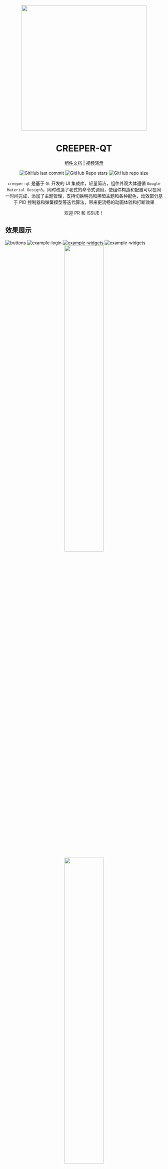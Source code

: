 <div align=center>

<div align=center><img src="https://creeper5820.com/creeper-qt/creeper-qt.jpg" width=400></div>

<h1>CREEPER-QT</h1>

[组件文档](./doc/widgets.md) | [视频演示](https://www.bilibili.com/video/BV1JbxjzZEJ5)

![GitHub last commit](https://img.shields.io/github/last-commit/creeper5820/creeper-qt?style=for-the-badge&labelColor=101418&color=9ccbfb) ![GitHub Repo stars](https://img.shields.io/github/stars/creeper5820/creeper-qt?style=for-the-badge&labelColor=101418&color=b9c8da) ![GitHub repo size](https://img.shields.io/github/repo-size/creeper5820/creeper-qt?style=for-the-badge&labelColor=101418&color=d3bfe6)

`creeper-qt` 是基于 `Qt` 开发的 UI 集成库，轻量简洁，组件外观大体遵循 `Google Material Design3`，同时改造了老式的命令式调用，使组件构造和配置可以在同一时间完成，添加了主题管理，支持切换明亮和黑暗主题和各种配色，动效部分基于 PID 控制器和弹簧模型等迭代算法，带来更流畅的动画体验和打断效果

欢迎 PR 和 ISSUE！

</div>

## 效果展示

<img src="https://creeper5820.com/creeper-qt/blue-style-widgets.png" title="" alt="buttons" data-align="center">

<img src="https://creeper5820.com/creeper-qt/example-login.png" title="" alt="example-login" data-align="center">

<img src="https://creeper5820.com/creeper-qt/MainWindow-Screenshot-2025-09-29_21-15-30.png" title="" alt="example-widgets" data-align="center">

<img src="https://creeper5820.com/creeper-qt/MainWindow-Screenshot-2025-09-29_21-15-38.png" title="" alt="example-widgets" data-align="center">

<div align=center>
    <img src="https://creeper5820.com/creeper-qt/switch-working.gif" width=50%>
</div>

<div align=center>
    <img src="https://creeper5820.com/creeper-qt/filled-text-field.gif" width=50%>
</div>

## 安装指南

### 项目依赖

- `C++23` 及以上
- `cmake`
- `eigen` (库实现依赖，二次开发不依赖)
- `qt-5 / qt-6`

```zsh
# For Qt6
# on arch linux
sudo pacman -S eigen qt6-base

# on ubuntu
# ubuntu 默认 gcc 版本比较低，建议使用 ppa 下载较新的版本
# 或者直接下载二进制文件放进环境中
sudo apt install libeigen3-dev qt6-base-dev

# For Qt5
# on arch linux
sudo pacman -S eigen qt5-base

# on ubuntu
sudo apt install libeigen3-dev qtbase5-dev
```
### 方式零 安装预构建安装包

前往 [发布界面](https://github.com/creeper5820/creeper-qt/releases) 下载对应的安装包，进行下载：

```sh
# For apt
sudo apt install creeper-qt-*.deb
# For pacman
sudo pacman -U creeper-qt-*.pkg.tar.zst
```

### 方式一 直接使用源文件

把项目拉下来吧

```bash
cd path/to/your/project/lib/dir/
git clone https://github.com/creeper5820/creeper-qt --depth=1
```

Edit your `CMakeLists.txt`:

```cmake
set(CMAKE_AUTOMOC ON)

include_directories(
    ${库的根路径}
)
add_executable(
    ${EXAMPLE_NAME}
    ${这个库所有的 .cc 文件}
    ${这个库所有的 .hh 文件}
)
target_link_libraries(
    ${EXAMPLE_NAME}
    Qt6::Widgets
)
```

### 方式二 Linux 平台编译安装

```bash
# 下载这个项目
git clone https://github.com/creeper5820/creeper-qt --depth=1

# 进入项目根目录
cd creeper-qt

# build
cmake -B build -DBUILD_EXAMPLE=ON
cmake --build build

# 启动例程
./build/widgets

# 下载到全局环境中，理论上是 /usr/local 里面
sudo cmake --build build -j --target install
```

### 方式三 Windows 平台编译安装

我推荐使用MSYS2环境使用这个库: [MYSY2-INSTALLATION](https://www.msys2.org/docs/installer/)

<img src="https://creeper5820.com/creeper-qt/windows-neofetch.png" title="" alt="win" data-align="center">

看呐, 我没有使用Linux (

不得不说, 在Windows使用`zsh`和`pacman`包管理是一件令人惬意的事情

切入正题, 进入MSYS2终端

```sh
## 先刷新一下软件包数据
pacman -Sy

## 安装编译使用的工具链
pacman -S mingw-w64-x86_64-toolchain

## 安装 Qt6
pacman -S mingw64/mingw-w64-x86_64-qt6

## 安装依赖
pacman -S mingw-w64-x86_64-eigen3

## 如果依赖找不到可以搜索一下对应版本的包, 找到 mingw 的版本就行
pacman -Ss eigen3
```

到这里就可以编译这个库了, 如果还是会有一些依赖问题, 可以Google一下如何在MSYS2中安装Qt6

```sh
git clone https://github.com/creeper5820/creeper-qt --depth=1

## 依然是在MSYS2环境中
## 进入项目根目录
mkdir build

## 在根目录进行项目配置
## 使用"MinGW Makefiles"或者“Ninja”
## CMAKE_INSTALL_PREFIX 参数指定了安装目录, 
## 默认的下载目录一般会是 C:/Program Files (x86)/
## 会提示没有权限
cmake -G "MinGW Makefiles" -B build -DBUILD_EXAMPLE=ON -DCMAKE_INSTALL_PREFIX="C:/xxx/xxx/"

## 编译之
## 或者在build目录下使用 mingw32-make -j
cmake --build build -j

## 安装库, 注意调用的是mingw的make
## 直接使用make可能会出现错误
cd build && mingw32-make install

## 可以查看所有文件的安装位置
cat install_manifest.txt

## 启动实例程序
./widgets.exe
```

需要注意的是, 如果在本机而不是 MSYS2 中打开编译好的可执行文件, 会报找不到 Qt 的 dll, 因为在 MSYS2 下载的 Qt 没有暴露在 Windows 环境中

## 调用示例

使用 Cmake 导入

```cmake
cmake_minimum_required(VERSION 3.22)

project(hello-world)

# Qt 是项目依赖的库，记得导入
find_package(Qt6 REQUIRED COMPONENTS Widgets)
find_package(creeper-qt REQUIRED)

# Eigen 是 Header only 的，不用 find 也可以，只要保证
# 环境中能搜寻到头文件
# 如果只是二次开发的话，就不需要该库了
# Eigen 只在实现时用到了
find_package(Eigen3 REQUIRED)

# 在 Windows 下, 安装目录如果没有暴露在环境变量, 
# 需要手动指定一下, 项目才能找到头文件
# dll 文件在我这能找到, 没有在其他电脑上测过, 可能需要注意一下
# include_directories(D:/Software/msys2/usr/include/)

set(CMAKE_AUTOMOC ON)
set(CMAKE_AUTORCC ON)
set(CMAKE_AUTOUIC ON)

add_executable(${PROJECT_NAME}
    main.cc
)
target_link_libraries(${PROJECT_NAME}
    creeper-qt::creeper-qt
    Qt6::Widgets
)
```

然后在项目中使用：

```cpp
#include < ... >

int main(int argc, char* argv[]) {
    using namespace creeper;

    // Qt 运行时初始化
    auto application = new QApplication { argc, argv };

    // 创建主题管理器，可以传入主题包
    auto theme_manager = ThemeManager { kBlueMikuThemePack };

    namespace pro = filled_button::pro;
    auto button   = FilledButton {
        pro::ThemeManager { theme_manager },    // 与主题管理器绑定
        pro::FixedSize { 100, 50 },             // 设置固定大小
        pro::Text { "你好世界" },               // 设置文字
        pro::Clickable { [] { qDebug() << "Hello World"; } },
    };
    button.show();

    // 将主题应用到注册过的组件中
    theme_manager.apply_theme();

    return application->exec();
}
```

## 待做事项

- [ ] 等接口稳定后 release 一个版本然后开始迭代版本号
  - 接口设计目前基本稳定，多数修改不会影响下游
- [ ] 全组件表格展示
- [ ] 增加更多的组件
  - 至 `2025.09.18`，组件数量还是不太够，需要继续添加
- [ ] 按钮的禁止效果
- [ ] 增加视图容器，原生的不可用
  - 目前已实现无动画的 Flow 布局
- [ ] 提供一个日历模组组件
- [ ] 提供一个设置中心例子

## Star History

[![Star History Chart](https://api.star-history.com/svg?repos=creeper5820/creeper-qt&type=Date)](https://www.star-history.com/#creeper5820/creeper-qt&Date)
